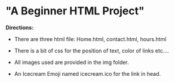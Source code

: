 # "A Beginner HTML Project"

**Directions:**

- There are three html file: Home.html, contact.html, hours.html

- There is a bit of css for the position of text, color of links etc....

- All images used are provided in the img folder.

- An Icecream Emoji named icecream.ico for the link in head.
